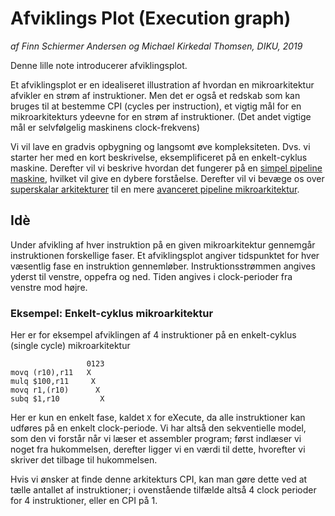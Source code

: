 # Afviklings Plot (Execution graph)

_af Finn Schiermer Andersen og Michael Kirkedal Thomsen, DIKU, 2019_

Denne lille note introducerer afviklingsplot.

Et afviklingsplot er en idealiseret illustration af hvordan en mikroarkitektur
afvikler en strøm af instruktioner. Men det er også et redskab som kan bruges
til at bestemme CPI (cycles per instruction), et vigtig mål for en mikroarkitekturs 
ydeevne for en strøm af instruktioner. (Det andet vigtige mål er selvfølgelig
maskinens clock-frekvens)

Vi vil lave en gradvis opbygning og langsomt øve kompleksiteten. Dvs. vi starter her med en kort beskrivelse, eksemplificeret på en enkelt-cyklus maskine. Derefter vil vi beskrive hvordan det fungerer på en [simpel pipeline maskine](pipeline.md), hvilket vil give en dybere forståelse. Derefter vil vi bevæge os over [superskalar arkitekturer](superscalar.md) til en mere [avanceret pipeline mikroarkitektur](anonyme.md).



## Idè

Under afvikling af hver instruktion på en given mikroarkitektur gennemgår
instruktionen forskellige faser. Et afviklingsplot angiver tidspunktet
for hver væsentlig fase en instruktion gennemløber. Instruktionsstrømmen
angives yderst til venstre, oppefra og ned. Tiden angives i clock-perioder fra
venstre mod højre.

### Eksempel: Enkelt-cyklus mikroarkitektur

Her er for eksempel afviklingen af 4 instruktioner på en enkelt-cyklus (single cycle) mikroarkitektur
~~~ text
                 0123
movq (r10),r11   X
mulq $100,r11     X
movq r1,(r10)      X
subq $1,r10         X
~~~
Her er kun en enkelt fase, kaldet `X` for eXecute, da alle instruktioner kan udføres på en enkelt clock-periode. Vi har altså den sekventielle model, som den vi forstår når vi læser et assembler program; først indlæser vi noget fra hukommelsen, derefter ligger vi en værdi til dette, hvorefter vi skriver det tilbage til hukommelsen.

Hvis vi ønsker at finde denne arkitekturs CPI, kan man gøre dette ved at tælle antallet af instruktioner; i ovenstående tilfælde altså 4 clock perioder for 4 instruktioner, eller en CPI på 1.

&nbsp;
